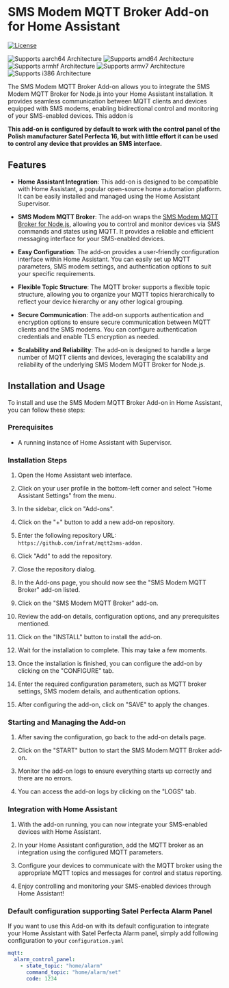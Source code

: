 # SMS Modem MQTT Broker Add-on for Home Assistant

[![License](https://img.shields.io/badge/License-MIT-blue.svg)](https://opensource.org/licenses/MIT)

![Supports aarch64 Architecture][aarch64-shield]
![Supports amd64 Architecture][amd64-shield]
![Supports armhf Architecture][armhf-shield]
![Supports armv7 Architecture][armv7-shield]
![Supports i386 Architecture][i386-shield]


The SMS Modem MQTT Broker Add-on allows you to integrate the SMS Modem MQTT Broker for Node.js into your Home Assistant installation. It provides seamless communication between MQTT clients and devices equipped with SMS modems, enabling bidirectional control and monitoring of your SMS-enabled devices. This addon is 

**This add-on is configured by default to work with the control panel of the Polish manufacturer Satel Perfecta 16, but with little effort it can be used to control any device that provides an SMS interface.**

## Features

- **Home Assistant Integration**: This add-on is designed to be compatible with Home Assistant, a popular open-source home automation platform. It can be easily installed and managed using the Home Assistant Supervisor.

- **SMS Modem MQTT Broker**: The add-on wraps the [SMS Modem MQTT Broker for Node.js](https://github.com/infrat/mqtt2sms-broker), allowing you to control and monitor devices via SMS commands and states using MQTT. It provides a reliable and efficient messaging interface for your SMS-enabled devices.

- **Easy Configuration**: The add-on provides a user-friendly configuration interface within Home Assistant. You can easily set up MQTT parameters, SMS modem settings, and authentication options to suit your specific requirements.

- **Flexible Topic Structure**: The MQTT broker supports a flexible topic structure, allowing you to organize your MQTT topics hierarchically to reflect your device hierarchy or any other logical grouping.

- **Secure Communication**: The add-on supports authentication and encryption options to ensure secure communication between MQTT clients and the SMS modems. You can configure authentication credentials and enable TLS encryption as needed.

- **Scalability and Reliability**: The add-on is designed to handle a large number of MQTT clients and devices, leveraging the scalability and reliability of the underlying SMS Modem MQTT Broker for Node.js.

## Installation and Usage

To install and use the SMS Modem MQTT Broker Add-on in Home Assistant, you can follow these steps:

### Prerequisites

- A running instance of Home Assistant with Supervisor.

### Installation Steps

1. Open the Home Assistant web interface.

2. Click on your user profile in the bottom-left corner and select "Home Assistant Settings" from the menu.

3. In the sidebar, click on "Add-ons".

4. Click on the "+" button to add a new add-on repository.

5. Enter the following repository URL: `https://github.com/infrat/mqtt2sms-addon`.

6. Click "Add" to add the repository.

7. Close the repository dialog.

8. In the Add-ons page, you should now see the "SMS Modem MQTT Broker" add-on listed.

9. Click on the "SMS Modem MQTT Broker" add-on.

10. Review the add-on details, configuration options, and any prerequisites mentioned.

11. Click on the "INSTALL" button to install the add-on.

12. Wait for the installation to complete. This may take a few moments.

13. Once the installation is finished, you can configure the add-on by clicking on the "CONFIGURE" tab.

14. Enter the required configuration parameters, such as MQTT broker settings, SMS modem details, and authentication options.

15. After configuring the add-on, click on "SAVE" to apply the changes.

### Starting and Managing the Add-on

1. After saving the configuration, go back to the add-on details page.

2. Click on the "START" button to start the SMS Modem MQTT Broker add-on.

3. Monitor the add-on logs to ensure everything starts up correctly and there are no errors.

4. You can access the add-on logs by clicking on the "LOGS" tab.

### Integration with Home Assistant

1. With the add-on running, you can now integrate your SMS-enabled devices with Home Assistant.

2. In your Home Assistant configuration, add the MQTT broker as an integration using the configured MQTT parameters.

3. Configure your devices to communicate with the MQTT broker using the appropriate MQTT topics and messages for control and status reporting.

4. Enjoy controlling and monitoring your SMS-enabled devices through Home Assistant!

### Default configuration supporting Satel Perfecta Alarm Panel
If you want to use this Add-on with its default configuration to integrate your Home Assistant with Satel Perfecta Alarm panel, simply add following configuration to your `configuration.yaml`
``` yaml
mqtt:
  alarm_control_panel:
    - state_topic: "home/alarm"
      command_topic: "home/alarm/set"
      code: 1234    
```

[aarch64-shield]: https://img.shields.io/badge/aarch64-yes-green.svg
[amd64-shield]: https://img.shields.io/badge/amd64-yes-green.svg
[armhf-shield]: https://img.shields.io/badge/armhf-yes-green.svg
[armv7-shield]: https://img.shields.io/badge/armv7-yes-green.svg
[i386-shield]: https://img.shields.io/badge/i386-yes-green.svg